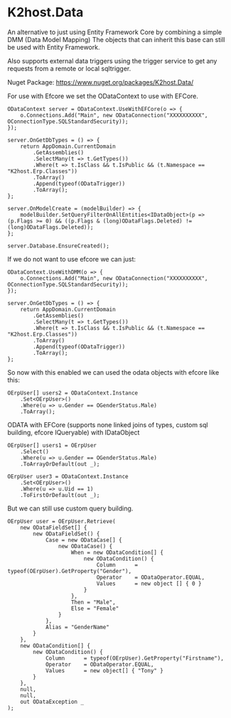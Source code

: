 
# K2host.Data

An alternative to just using Entity Framework Core by combining a simple DMM (Data Model Mapping)
The objects that can inherit this base can still be used with Entity Framework.

Also supports external data triggers using the trigger service to get any requests from a remote or local sqltrigger.

Nuget Package: https://www.nuget.org/packages/K2host.Data/

For use with Efcore we set the ODataContext to use with EFCore.

    ODataContext server = ODataContext.UseWithEFCore(o => {
        o.Connections.Add("Main", new ODataConnection("XXXXXXXXXX", OConnectionType.SQLStandardSecurity));
    });

    server.OnGetDbTypes = () => {
        return AppDomain.CurrentDomain
            .GetAssemblies()
            .SelectMany(t => t.GetTypes())
            .Where(t => t.IsClass && t.IsPublic && (t.Namespace == "K2host.Erp.Classes"))
            .ToArray()
            .Append(typeof(ODataTrigger))
            .ToArray();
    };

    server.OnModelCreate = (modelBuilder) => {
        modelBuilder.SetQueryFilterOnAllEntities<IDataObject>(p => (p.Flags >= 0) && ((p.Flags & (long)ODataFlags.Deleted) != (long)ODataFlags.Deleted));
    };

    server.Database.EnsureCreated();


If we do not want to use efcore we can just:

    ODataContext.UseWithDMM(o => {
        o.Connections.Add("Main", new ODataConnection("XXXXXXXXXX", OConnectionType.SQLStandardSecurity));
    });

    server.OnGetDbTypes = () => {
        return AppDomain.CurrentDomain
            .GetAssemblies()
            .SelectMany(t => t.GetTypes())
            .Where(t => t.IsClass && t.IsPublic && (t.Namespace == "K2host.Erp.Classes"))
            .ToArray()
            .Append(typeof(ODataTrigger))
            .ToArray();
    };

So now with this enabled we can used the odata objects with efcore like this:

    OErpUser[] users2 = ODataContext.Instance
        .Set<OErpUser>()
        .Where(u => u.Gender == OGenderStatus.Male)
        .ToArray();

ODATA with EFCore (supports none linked joins of types, custom sql building, efcore IQueryable) with IDataObject

    OErpUser[] users1 = OErpUser
        .Select()
        .Where(u => u.Gender == OGenderStatus.Male)
        .ToArrayOrDefault(out _);

    OErpUser user3 = ODataContext.Instance
        .Set<OErpUser>()
        .Where(u => u.Uid == 1)
        .ToFirstOrDefault(out _);

But we can still use custom query building.

    OErpUser user = OErpUser.Retrieve(
        new ODataFieldSet[] {
            new ODataFieldSet() { 
                Case = new ODataCase[] { 
                    new ODataCase() { 
                        When = new ODataCondition[] { 
                            new ODataCondition() { 
                                Column      = typeof(OErpUser).GetProperty("Gender"),
                                Operator    = ODataOperator.EQUAL,
                                Values      = new object [] { 0 }
                            }
                        },
                        Then = "Male",
                        Else = "Female"
                    }
                },
                Alias = "GenderName"
            }
        },
        new ODataCondition[] {
            new ODataCondition() {
                Column      = typeof(OErpUser).GetProperty("Firstname"),
                Operator    = ODataOperator.EQUAL,
                Values      = new object[] { "Tony" }
            }
        },
        null, 
        null,
        out ODataException _
    );